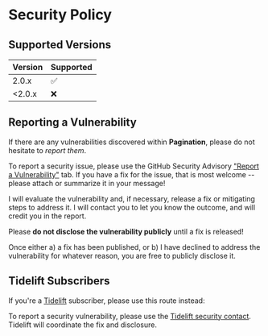 # Security Policy

## Supported Versions

| Version | Supported          |
| ------- | ------------------ |
| 2.0.x   | :white_check_mark: |
| <2.0.x  | :x:                |

## Reporting a Vulnerability

If there are any vulnerabilities discovered within **Pagination**, please do not hesitate to _report them_. 

To report a security issue, please use the GitHub Security Advisory ["Report a Vulnerability"](https://github.com/ericsizemore/pagination/security/advisories/new) tab. If you have a fix for the issue, that is most welcome -- please attach or summarize it in your message!

I will evaluate the vulnerability and, if necessary, release a fix or mitigating steps to address it. I will contact you to let you know the outcome, and will credit you in the report.

   Please **do not disclose the vulnerability publicly** until a fix is released!

Once either a) a fix has been published, or b) I have declined to address the vulnerability for whatever reason, you are free to publicly disclose it.

## Tidelift Subscribers

If you're a [Tidelift](https://tidelift.com/) subscriber, please use this route instead:

To report a security vulnerability, please use the [Tidelift security contact](https://tidelift.com/security).
Tidelift will coordinate the fix and disclosure.
